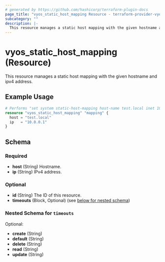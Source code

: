 ```yaml
---
# generated by https://github.com/hashicorp/terraform-plugin-docs
page_title: "vyos_static_host_mapping Resource - terraform-provider-vyos"
subcategory: ""
description: |-
  This resource manages a static host mapping with the given hostname and ipv4 address.
---
```


# vyos_static_host_mapping (Resource)

This resource manages a static host mapping with the given hostname and ipv4 address.

## Example Usage

```terraform
# Performs "set system static-host-mapping host-name test.local inet 10.0.0.1"
resource "vyos_static_host_mapping" "mapping" {
  host = "test.local"
  ip   = "10.0.0.1"
}
```

<!-- schema generated by tfplugindocs -->
## Schema

### Required

- **host** (String) Hostname.
- **ip** (String) IPv4 address.

### Optional

- **id** (String) The ID of this resource.
- **timeouts** (Block, Optional) (see [below for nested schema](#nestedblock--timeouts))

<a id="nestedblock--timeouts"></a>
### Nested Schema for `timeouts`

Optional:

- **create** (String)
- **default** (String)
- **delete** (String)
- **read** (String)
- **update** (String)


